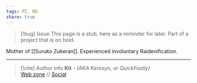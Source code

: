 ```yaml
---
tags: PZ, RD
share: true
---
```

> [!bug] Issue
> This page is a stub, here as a reminder for later. Part of a project that is on hold.

Mother of [[Suruko Zukeran]]. Experienced involuntary Raidenification.

-----
> [!cite] Author info
> **Kit** - *(AKA Kerosyn, or QuickFastly)*\
> [Web zone](https://kerosyn.link) // [Social](https://a.tripulse.link/@kit)
